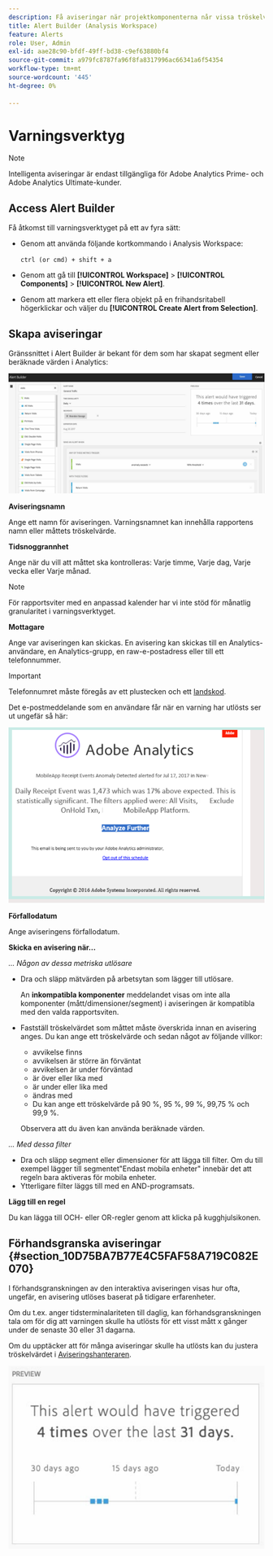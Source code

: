 ```yaml
---
description: Få aviseringar när projektkomponenterna når vissa tröskelvärden.
title: Alert Builder (Analysis Workspace)
feature: Alerts
role: User, Admin
exl-id: aae28c90-bfdf-49ff-bd38-c9ef63880bf4
source-git-commit: a979fc8787fa96f8fa8317996ac66341a6f54354
workflow-type: tm+mt
source-wordcount: '445'
ht-degree: 0%

---
```


# Varningsverktyg

>[!NOTE]
>
>Intelligenta aviseringar är endast tillgängliga för Adobe Analytics Prime- och Adobe Analytics Ultimate-kunder.

## Access Alert Builder

Få åtkomst till varningsverktyget på ett av fyra sätt:

* Genom att använda följande kortkommando i Analysis Workspace:

  `ctrl (or cmd) + shift + a`
* Genom att gå till **[!UICONTROL Workspace]** > **[!UICONTROL Components]** > **[!UICONTROL New Alert]**.
* Genom att markera ett eller flera objekt på en frihandsritabell högerklickar och väljer du **[!UICONTROL Create Alert from Selection]**.

## Skapa aviseringar

Gränssnittet i Alert Builder är bekant för dem som har skapat segment eller beräknade värden i Analytics:

![](assets/alert_builder.png)

<!--Meike, I edited this table for validation -->

**Aviseringsnamn**

Ange ett namn för aviseringen. Varningsnamnet kan innehålla rapportens namn eller måttets tröskelvärde.

**Tidsnoggrannhet**

Ange när du vill att måttet ska kontrolleras: Varje timme, Varje dag, Varje vecka eller Varje månad.

>[!NOTE]
>
>För rapportsviter med en anpassad kalender har vi inte stöd för månatlig granularitet i varningsverktyget.

**Mottagare**

Ange var aviseringen kan skickas. En avisering kan skickas till en Analytics-användare, en Analytics-grupp, en raw-e-postadress eller till ett telefonnummer.

>[!IMPORTANT]
>
>Telefonnumret måste föregås av ett plustecken och ett [landskod](https://countrycode.org/).

Det e-postmeddelande som en användare får när en varning har utlösts ser ut ungefär så här:

![](assets/alerts-email.PNG)

**Förfallodatum**

Ange aviseringens förfallodatum.

**Skicka en avisering när...**

*... Någon av dessa metriska utlösare*

* Dra och släpp mätvärden på arbetsytan som lägger till utlösare.

  An **inkompatibla komponenter** meddelandet visas om inte alla komponenter (mått/dimensioner/segment) i aviseringen är kompatibla med den valda rapportsviten.
* Fastställ tröskelvärdet som måttet måste överskrida innan en avisering anges. Du kan ange ett tröskelvärde och sedan något av följande villkor:

   * avvikelse finns
   * avvikelsen är större än förväntat
   * avvikelsen är under förväntad
   * är över eller lika med
   * är under eller lika med
   * ändras med
   * Du kan ange ett tröskelvärde på 90 %, 95 %, 99 %, 99,75 % och 99,9 %.

  Observera att du även kan använda beräknade värden.

*... Med dessa filter*

* Dra och släpp segment eller dimensioner för att lägga till filter. Om du till exempel lägger till segmentet&quot;Endast mobila enheter&quot; innebär det att regeln bara aktiveras för mobila enheter.
* Ytterligare filter läggs till med en AND-programsats.

**Lägg till en regel**

Du kan lägga till OCH- eller OR-regler genom att klicka på kugghjulsikonen.

## Förhandsgranska aviseringar {#section_10D75BA7B77E4C5FAF58A719C082E070}

I förhandsgranskningen av den interaktiva aviseringen visas hur ofta, ungefär, en avisering utlöses baserat på tidigare erfarenheter.

Om du t.ex. anger tidsterminalariteten till daglig, kan förhandsgranskningen tala om för dig att varningen skulle ha utlösts för ett visst mått x gånger under de senaste 30 eller 31 dagarna.

Om du upptäcker att för många aviseringar skulle ha utlösts kan du justera tröskelvärdet i [Aviseringshanteraren](/help/components/c-alerts/alert-manager.md).

![](assets/alert_preview.png)

